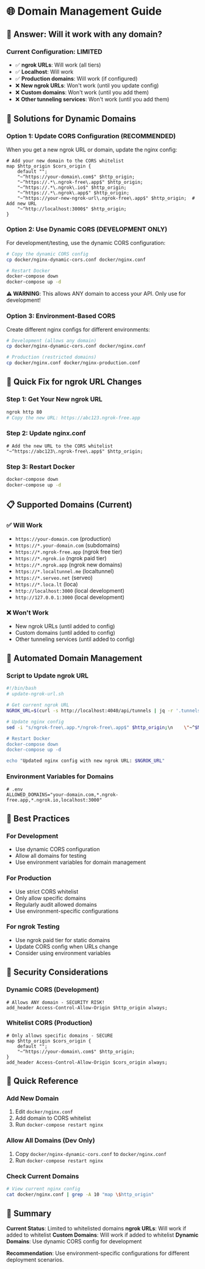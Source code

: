 # 🌐 Domain Management Guide

## 🎯 **Answer: Will it work with any domain?**

### **Current Configuration: LIMITED**
- ✅ **ngrok URLs**: Will work (all tiers)
- ✅ **Localhost**: Will work
- ✅ **Production domains**: Will work (if configured)
- ❌ **New ngrok URLs**: Won't work (until you update config)
- ❌ **Custom domains**: Won't work (until you add them)
- ❌ **Other tunneling services**: Won't work (until you add them)

## 🔧 **Solutions for Dynamic Domains**

### **Option 1: Update CORS Configuration (RECOMMENDED)**

When you get a new ngrok URL or domain, update the nginx config:

```nginx
# Add your new domain to the CORS whitelist
map $http_origin $cors_origin {
    default "";
    "~^https://your-domain\.com$" $http_origin;
    "~^https://.*\.ngrok-free\.app$" $http_origin;
    "~^https://.*\.ngrok\.io$" $http_origin;
    "~^https://.*\.ngrok\.app$" $http_origin;
    "~^https://your-new-ngrok-url\.ngrok-free\.app$" $http_origin;  # Add new URL
    "~^http://localhost:3000$" $http_origin;
}
```

### **Option 2: Use Dynamic CORS (DEVELOPMENT ONLY)**

For development/testing, use the dynamic CORS configuration:

```bash
# Copy the dynamic CORS config
cp docker/nginx-dynamic-cors.conf docker/nginx.conf

# Restart Docker
docker-compose down
docker-compose up -d
```

**⚠️ WARNING**: This allows ANY domain to access your API. Only use for development!

### **Option 3: Environment-Based CORS**

Create different nginx configs for different environments:

```bash
# Development (allows any domain)
cp docker/nginx-dynamic-cors.conf docker/nginx.conf

# Production (restricted domains)
cp docker/nginx.conf docker/nginx-production.conf
```

## 🚀 **Quick Fix for ngrok URL Changes**

### **Step 1: Get Your New ngrok URL**
```bash
ngrok http 80
# Copy the new URL: https://abc123.ngrok-free.app
```

### **Step 2: Update nginx.conf**
```nginx
# Add the new URL to the CORS whitelist
"~^https://abc123\.ngrok-free\.app$" $http_origin;
```

### **Step 3: Restart Docker**
```bash
docker-compose down
docker-compose up -d
```

## 📋 **Supported Domains (Current)**

### **✅ Will Work**
- `https://your-domain.com` (production)
- `https://*.your-domain.com` (subdomains)
- `https://*.ngrok-free.app` (ngrok free tier)
- `https://*.ngrok.io` (ngrok paid tier)
- `https://*.ngrok.app` (ngrok new domains)
- `https://*.localtunnel.me` (localtunnel)
- `https://*.serveo.net` (serveo)
- `https://*.loca.lt` (loca)
- `http://localhost:3000` (local development)
- `http://127.0.0.1:3000` (local development)

### **❌ Won't Work**
- New ngrok URLs (until added to config)
- Custom domains (until added to config)
- Other tunneling services (until added to config)

## 🔄 **Automated Domain Management**

### **Script to Update ngrok URL**
```bash
#!/bin/bash
# update-ngrok-url.sh

# Get current ngrok URL
NGROK_URL=$(curl -s http://localhost:4040/api/tunnels | jq -r '.tunnels[0].public_url')

# Update nginx config
sed -i "s/ngrok-free\.app.*/ngrok-free\.app$" $http_origin;\n    \"~^$NGROK_URL$\" $http_origin;/" docker/nginx.conf

# Restart Docker
docker-compose down
docker-compose up -d

echo "Updated nginx config with new ngrok URL: $NGROK_URL"
```

### **Environment Variables for Domains**
```env
# .env
ALLOWED_DOMAINS="your-domain.com,*.ngrok-free.app,*.ngrok.io,localhost:3000"
```

## 🎯 **Best Practices**

### **For Development**
- Use dynamic CORS configuration
- Allow all domains for testing
- Use environment variables for domain management

### **For Production**
- Use strict CORS whitelist
- Only allow specific domains
- Regularly audit allowed domains
- Use environment-specific configurations

### **For ngrok Testing**
- Use ngrok paid tier for static domains
- Update CORS config when URLs change
- Consider using environment variables

## 🚨 **Security Considerations**

### **Dynamic CORS (Development)**
```nginx
# Allows ANY domain - SECURITY RISK!
add_header Access-Control-Allow-Origin $http_origin always;
```

### **Whitelist CORS (Production)**
```nginx
# Only allows specific domains - SECURE
map $http_origin $cors_origin {
    default "";
    "~^https://your-domain\.com$" $http_origin;
}
add_header Access-Control-Allow-Origin $cors_origin always;
```

## 📝 **Quick Reference**

### **Add New Domain**
1. Edit `docker/nginx.conf`
2. Add domain to CORS whitelist
3. Run `docker-compose restart nginx`

### **Allow All Domains (Dev Only)**
1. Copy `docker/nginx-dynamic-cors.conf` to `docker/nginx.conf`
2. Run `docker-compose restart nginx`

### **Check Current Domains**
```bash
# View current nginx config
cat docker/nginx.conf | grep -A 10 "map \$http_origin"
```

## 🎉 **Summary**

**Current Status**: Limited to whitelisted domains
**ngrok URLs**: Will work if added to whitelist
**Custom Domains**: Will work if added to whitelist
**Dynamic Domains**: Use dynamic CORS config for development

**Recommendation**: Use environment-specific configurations for different deployment scenarios.